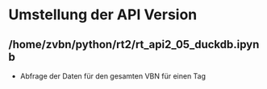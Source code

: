 # Umstellung der API Version

## /home/zvbn/python/rt2/rt_api2_05_duckdb.ipynb
- Abfrage der Daten für den gesamten VBN für einen Tag
